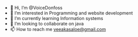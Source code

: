 - 👋 Hi, I’m @VoiceDonfoss
- 👀 I’m interested in Programming and website development
- 🌱 I’m currently learning Information systems
- 💞️ I’m looking to collaborate on java
- 📫 How to reach me veeakasaloe@gmail.com

<!---
VoiceDonfoss/VoiceDonfoss is a ✨ special ✨ repository because its `README.md` (this file) appears on your GitHub profile.
You can click the Preview link to take a look at your changes.
--->
